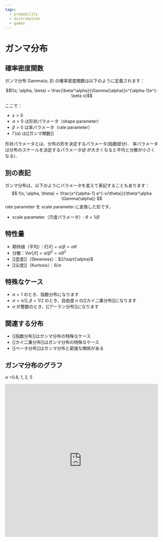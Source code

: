 ```yaml
---
tags:
  - probability
  - distribution
  - gamma
---
```


# ガンマ分布

## 確率密度関数

ガンマ分布 Gamma(α, β) の確率密度関数は以下のように定義されます：

$$f(x; \alpha, \beta) = \frac{\beta^\alpha}{\Gamma(\alpha)}x^{\alpha-1}e^{-\beta x}$$

ここで：
- $x > 0$ 
- $\alpha > 0$ は形状パラメータ（shape parameter）
- $\beta > 0$ は率パラメータ（rate parameter）
- $\Gamma(\alpha)$ は[[ガンマ関数]]

形状パラメータとは、分布の形を決定するパラメータ(指数部分)．
率パラメータは分布のスケールを決定するパラメータ($\beta$ が大きくなると平均と分散が小さくなる)．
## 別の表記

ガンマ分布は、以下のようにパラメータを変えて表記することもあります：
$$
f(x; \alpha, \theta) = \frac{x^{\alpha-1} e^{-x/\theta}}{\theta^\alpha \Gamma(\alpha)}
$$
rate parameter を scale parameter に変換した形です。
- scale parameter（尺度パラメータ）: $\theta = 1/\beta$ 
## 特性量

- 期待値（平均）：$E[X] = \alpha/\beta = \alpha\theta$
- 分散：$Var[X] = \alpha/\beta^2 = \alpha\theta^2$
- [[歪度]]（Skewness）：$2/\sqrt{\alpha}$
- [[尖度]]（Kurtosis）：$6/\alpha$

## 特殊なケース

- $\alpha = 1$ のとき、指数分布になります
- $\alpha = n/2, \beta = 1/2$ のとき、自由度 $n$ の[[カイ二乗分布]]になります
- $\alpha$ が整数のとき、[[アーラン分布]]になります

## 関連する分布

- [[指数分布]]はガンマ分布の特殊なケース
- [[カイ二乗分布]]はガンマ分布の特殊なケース
- [[ベータ分布]]はガンマ分布と密接な関係がある

## ガンマ分布のグラフ
$\alpha$ =0.8, 1, 2, 5

<iframe src="https://www.desmos.com/calculator/jpolcwchlt?embed" width="500" height="500" style="border: 1px solid #ccc" frameborder=0></iframe>